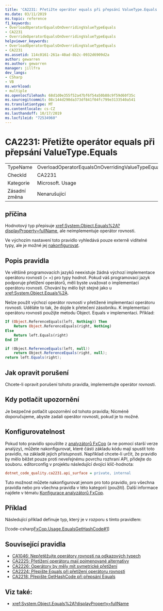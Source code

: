 ```yaml
---
title: 'CA2231: Přetižte operátor equals při přepsání ValueType.Equals'
ms.date: 03/11/2019
ms.topic: reference
f1_keywords:
- OverloadOperatorEqualsOnOverridingValueTypeEquals
- CA2231
- OverrideOperatorEqualsOnOverridingValueTypeEquals
helpviewer_keywords:
- OverloadOperatorEqualsOnOverridingValueTypeEquals
- CA2231
ms.assetid: 114c0161-261a-40ad-8b2c-0932d6909d2a
author: gewarren
ms.author: gewarren
manager: jillfra
dev_langs:
- CSharp
- VB
ms.workload:
- multiple
ms.openlocfilehash: 68d1d0e355f52a47bf6f54a50b88c9f59d60f35c
ms.sourcegitcommit: 08c144d290da373df841f04fc799e3133540a541
ms.translationtype: MT
ms.contentlocale: cs-CZ
ms.lasthandoff: 10/17/2019
ms.locfileid: "72534960"
---
```

# <a name="ca2231-overload-operator-equals-on-overriding-valuetypeequals"></a>CA2231: Přetižte operátor equals při přepsání ValueType.Equals

|||
|-|-|
|TypeName|OverloadOperatorEqualsOnOverridingValueTypeEquals|
|CheckId|CA2231|
|Kategorie|Microsoft. Usage|
|Zásadní změna|Nenarušující|

## <a name="cause"></a>příčina

Hodnotový typ přepisuje <xref:System.Object.Equals%2A?displayProperty=fullName>, ale neimplementuje operátor rovnosti.

Ve výchozím nastavení toto pravidlo vyhledává pouze externě viditelné typy, ale je možné jej [nakonfigurovat](#configurability).

## <a name="rule-description"></a>Popis pravidla

Ve většině programovacích jazyků neexistuje žádná výchozí implementace operátoru rovnosti (= =) pro typy hodnot. Pokud váš programovací jazyk podporuje přetížení operátorů, měli byste uvažovat o implementaci operátoru rovnosti. Chování by mělo být stejné jako u <xref:System.Object.Equals%2A>.

Nelze použít výchozí operátor rovnosti v přetížené implementaci operátoru rovnosti. Uděláte to tak, že dojde k přetečení zásobníku. K implementaci operátoru rovnosti použijte metodu Object. Equals v implementaci. Příklad:

```vb
If (Object.ReferenceEquals(left, Nothing)) Then
    Return Object.ReferenceEquals(right, Nothing)
Else
    Return left.Equals(right)
End If
```

```csharp
if (Object.ReferenceEquals(left, null))
    return Object.ReferenceEquals(right, null);
return left.Equals(right);
```

## <a name="how-to-fix-violations"></a>Jak opravit porušení

Chcete-li opravit porušení tohoto pravidla, implementujte operátor rovnosti.

## <a name="when-to-suppress-warnings"></a>Kdy potlačit upozornění

Je bezpečné potlačit upozornění od tohoto pravidla; Nicméně doporučujeme, abyste zadali operátor rovnosti, pokud je to možné.

## <a name="configurability"></a>Konfigurovatelnost

Pokud toto pravidlo spouštíte z [analyzátorů FxCop](install-fxcop-analyzers.md) (a ne pomocí starší verze analýzy), můžete nakonfigurovat, které části základu kódu mají spustit toto pravidlo, na základě jejich přístupnosti. Například chcete-li určit, že pravidlo by mělo běžet pouze proti neveřejnému povrchu rozhraní API, přidejte do souboru. editorconfig v projektu následující dvojici klíč-hodnota:

```ini
dotnet_code_quality.ca2231.api_surface = private, internal
```

Tuto možnost můžete nakonfigurovat jenom pro toto pravidlo, pro všechna pravidla nebo pro všechna pravidla v této kategorii (použití). Další informace najdete v tématu [Konfigurace analyzátorů FxCop](configure-fxcop-analyzers.md).

## <a name="example"></a>Příklad

Následující příklad definuje typ, který je v rozporu s tímto pravidlem:

[!code-csharp[FxCop.Usage.EqualsGetHashCode#1](../code-quality/codesnippet/CSharp/ca2231-overload-operator-equals-on-overriding-valuetype-equals_1.cs)]

## <a name="related-rules"></a>Související pravidla

- [CA1046: Nepřetěžujte operátory rovnosti na odkazových typech](../code-quality/ca1046.md)
- [CA2225: Přetížení operátoru mají pojmenované alternativy](../code-quality/ca2225.md)
- [CA2226: Operátory by měly mít symetrické přetížení](../code-quality/ca2226.md)
- [CA2224: Přepište Equals při přetížení operátoru rovnosti](../code-quality/ca2224.md)
- [CA2218: Přepište GetHashCode při přepsání Equals](../code-quality/ca2218.md)

## <a name="see-also"></a>Viz také:

- <xref:System.Object.Equals%2A?displayProperty=fullName>
